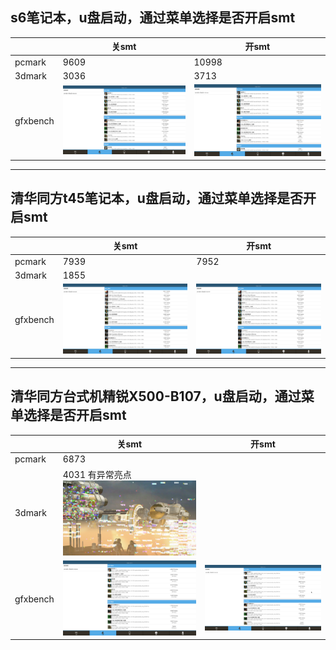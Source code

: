 ## s6笔记本，u盘启动，通过菜单选择是否开启smt

||关smt|开smt|
|-----|-----|-----|
|pcmark|9609|10998|
|3dmark|3036|3713|
|gfxbench|![](../picture/s6_nosmt_gfxbench1.png)|![](../picture/s6_smt_gfx1.png)|

***

## 清华同方t45笔记本，u盘启动，通过菜单选择是否开启smt

||关smt|开smt|
|-----|-----|-----|
|pcmark|7939|7952|
|3dmark|1855||
|gfxbench|![](../picture/t45_nosmt_gfx1.png)|![](../picture/t45_smt_gfx1.png)|

***

## 清华同方台式机精锐X500-B107，u盘启动，通过菜单选择是否开启smt

||关smt|开smt|
|-----|-----|-----|
|pcmark|6873||
|3dmark|4031 有异常亮点  ![](../picture/b107_nosmt_3dmarklight.png)||
|gfxbench|![](../picture/b107_nosmt_gfx1.png)|![](../picture/b107_smt_gfx1.png)|
